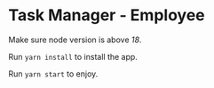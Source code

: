# Task Manager - Employee

Make sure node version is above _18_.

Run `yarn install` to install the app.

Run `yarn start` to enjoy.
